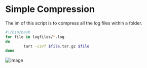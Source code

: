 # Simple Compression

The im of this script is to compress all the log files within a folder.

```bash
#!/bin/bash
for file in logfiles/*.log
do
        tart -czvf $file.tar.gz $file
done
```

![image](https://user-images.githubusercontent.com/107522496/214527320-c62f31ea-b437-4efa-8b0c-6c37b95beedb.png)




